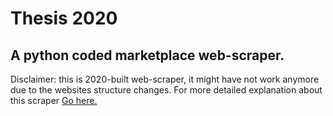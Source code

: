 # Thesis 2020
A python coded marketplace web-scraper.
--
Disclaimer: this is 2020-built web-scraper, it might have not work anymore due to the websites structure changes.
For more detailed explanation about this scraper [Go here.](https://github.com/mghozyah/thesis2020/wiki)
